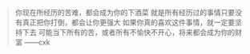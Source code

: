 > 你现在所经历的苦难，都会成为你的下酒菜
> 就是所有经历过的事情只要没有真正把你打倒，都会让你更强大
> 如果你真的喜欢这件事情，就一定要坚持下去
> 可能当下所有的苦，或者所有不愉快不开心，将来都会成为你的财富
> ——cxk


